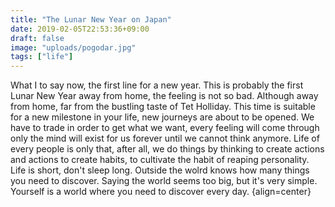 ```yaml
---
title: "The Lunar New Year on Japan"
date: 2019-02-05T22:53:36+09:00
draft: false
image: "uploads/pogodar.jpg"
tags: ["life"]
---
```

What I to say now, the first line for a new year. This is probably the first Lunar New Year away from home, the feeling is not so bad. Although away from home, far from the bustling taste of Tet Holliday. This time is suitable for a new milestone in your life, new journeys are about to be opened. We have to trade in order to get what we want, every feeling will come through only the mind will exist for us forever until we cannot think anymore. Life of every people is only that, after all, we do things by thinking to create actions and actions to create habits, to cultivate the habit of reaping personality. Life is short, don't sleep long. Outside the wolrd knows how many things you need to discover. Saying the world seems too big, but it's very simple. Yourself is a world where you need to discover every day. {align=center}

